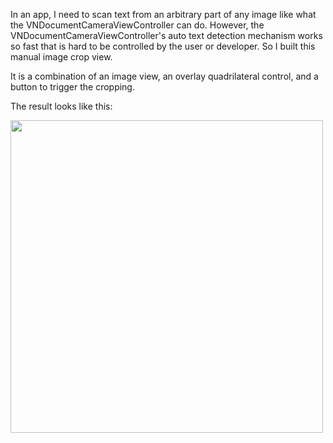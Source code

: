 In an app, I need to scan text from an arbitrary part of any image like what the VNDocumentCameraViewController can do. However, the VNDocumentCameraViewController's auto text detection mechanism works so fast that is hard to be controlled by the user or developer. So I built this manual image crop view.

It is a combination of an image view, an overlay quadrilateral control, and a button to trigger the cropping.

The result looks like this:

<img src="https://github.com/Jack-KW/Swift/assets/62434637/03d87f6c-bc84-4778-8576-d9c4cc040896" width="500" />

